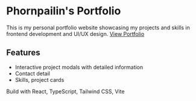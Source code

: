 # Phornpailin's Portfolio

This is my personal portfolio website showcasing my projects and skills in frontend development and UI/UX design.
[View Portfolio](https://pailin40.github.io/portfolio/)

## Features
- Interactive project modals with detailed information
- Contact detail
- Skills, project cards

Build with React, TypeScript, Tailwind CSS, Vite





